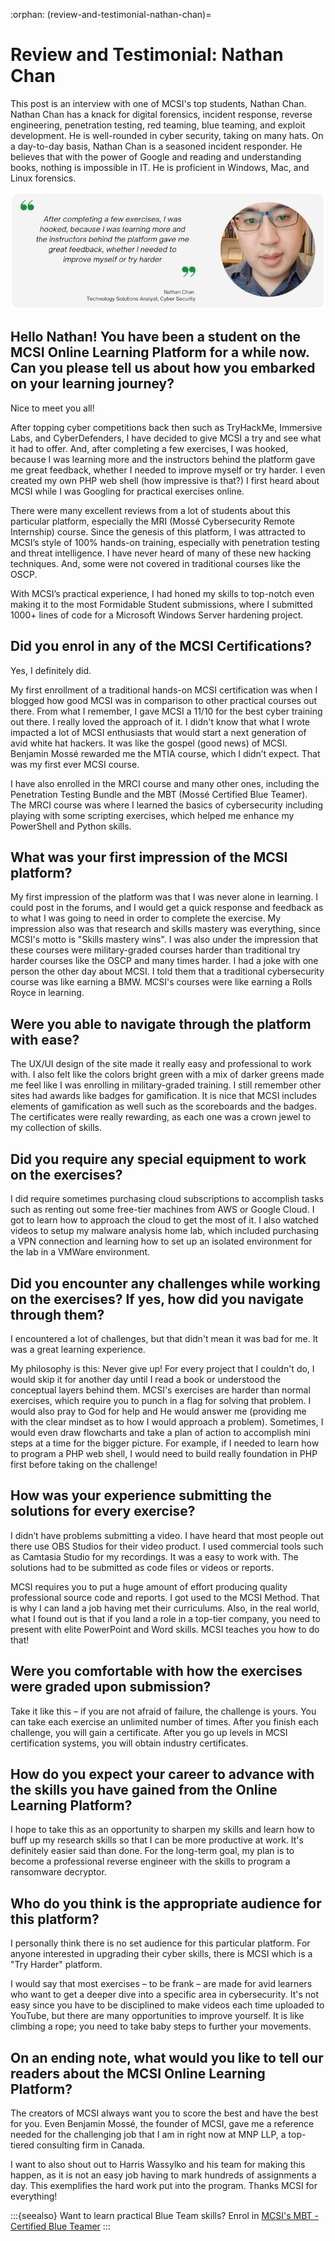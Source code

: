 :orphan:
(review-and-testimonial-nathan-chan)=

# Review and Testimonial: Nathan Chan

This post is an interview with one of MCSI's top students, Nathan Chan. Nathan Chan has a knack for digital forensics, incident response, reverse engineering, penetration testing, red teaming, blue teaming, and exploit development. He is well-rounded in cyber security, taking on many hats. On a day-to-day basis, Nathan Chan is a seasoned incident responder. He believes that with the power of Google and reading and understanding books, nothing is impossible in IT. He is proficient in Windows, Mac, and Linux forensics.

<img src="images/nathan-testimonial.png" alt="Nathan Chan Student Testimonial"/>

## Hello Nathan! You have been a student on the MCSI Online Learning Platform for a while now. Can you please tell us about how you embarked on your learning journey?

Nice to meet you all!

After topping cyber competitions back then such as TryHackMe, Immersive Labs, and CyberDefenders, I have decided to give MCSI a try and see what it had to offer. And, after completing a few exercises, I was hooked, because I was learning more and the instructors behind the platform gave me great feedback, whether I needed to improve myself or try harder. I even created my own PHP web shell (how impressive is that?) I first heard about MCSI while I was Googling for practical exercises online.

There were many excellent reviews from a lot of students about this particular platform, especially the MRI (Mossé Cybersecurity Remote Internship) course. Since the genesis of this platform, I was attracted to MCSI’s style of 100% hands-on training, especially with penetration testing and threat intelligence. I have never heard of many of these new hacking techniques. And, some were not covered in traditional courses like the OSCP.

With MCSI’s practical experience, I had honed my skills to top-notch even making it to the most Formidable Student submissions, where I submitted 1000+ lines of code for a Microsoft Windows Server hardening project.

## Did you enrol in any of the MCSI Certifications?

Yes, I definitely did.

My first enrollment of a traditional hands-on MCSI certification was when I blogged how good MCSI was in comparison to other practical courses out there. From what I remember, I gave MCSI a 11/10 for the best cyber training out there. I really loved the approach of it. I didn't know that what I wrote impacted a lot of MCSI enthusiasts that would start a next generation of avid white hat hackers. It was like the gospel (good news) of MCSI. Benjamin Mossé rewarded me the MTIA course, which I didn’t expect. That was my first ever MCSI course.

I have also enrolled in the MRCI course and many other ones, including the Penetration Testing Bundle and the MBT (Mossé Certified Blue Teamer). The MRCI course was where I learned the basics of cybersecurity including playing with some scripting exercises, which helped me enhance my PowerShell and Python skills.

## What was your first impression of the MCSI platform?

My first impression of the platform was that I was never alone in learning. I could post in the forums, and I would get a quick response and feedback as to what I was going to need in order to complete the exercise. My impression also was that research and skills mastery was everything, since MCSI's motto is "Skills mastery wins". I was also under the impression that these courses were military-graded courses harder than traditional try harder courses like the OSCP and many times harder. I had a joke with one person the other day about MCSI. I told them that a traditional cybersecurity course was like earning a BMW. MCSI's courses were like earning a Rolls Royce in learning.

## Were you able to navigate through the platform with ease?

The UX/UI design of the site made it really easy and professional to work with. I also felt like the colors bright green with a mix of darker greens made me feel like I was enrolling in military-graded training. I still remember other sites had awards like badges for gamification. It is nice that MCSI includes elements of gamification as well such as the scoreboards and the badges. The certificates were really rewarding, as each one was a crown jewel to my collection of skills.

## Did you require any special equipment to work on the exercises?

I did require sometimes purchasing cloud subscriptions to accomplish tasks such as renting out some free-tier machines from AWS or Google Cloud. I got to learn how to approach the cloud to get the most of it. I also watched videos to setup my malware analysis home lab, which included purchasing a VPN connection and learning how to set up an isolated environment for the lab in a VMWare environment.

## Did you encounter any challenges while working on the exercises? If yes, how did you navigate through them?

I encountered a lot of challenges, but that didn't mean it was bad for me. It was a great learning experience.

My philosophy is this: Never give up! For every project that I couldn't do, I would skip it for another day until I read a book or understood the conceptual layers behind them. MCSI's exercises are harder than normal exercises, which require you to punch in a flag for solving that problem. I would also pray to God for help and He would answer me (providing me with the clear mindset as to how I would approach a problem). Sometimes, I would even draw flowcharts and take a plan of action to accomplish mini steps at a time for the bigger picture. For example, if I needed to learn how to program a PHP web shell, I would need to build really foundation in PHP first before taking on the challenge!

## How was your experience submitting the solutions for every exercise?

I didn’t have problems submitting a video. I have heard that most people out there use OBS Studios for their video product. I used commercial tools such as Camtasia Studio for my recordings. It was a easy to work with. The solutions had to be submitted as code files or videos or reports.

MCSI requires you to put a huge amount of effort producing quality professional source code and reports. I got used to the MCSI Method. That is why I can land a job having met their curriculums. Also, in the real world, what I found out is that if you land a role in a top-tier company, you need to present with elite PowerPoint and Word skills. MCSI teaches you how to do that!

## Were you comfortable with how the exercises were graded upon submission?

Take it like this – if you are not afraid of failure, the challenge is yours. You can take each exercise an unlimited number of times. After you finish each challenge, you will gain a certificate. After you go up levels in MCSI certification systems, you will obtain industry certificates.

## How do you expect your career to advance with the skills you have gained from the Online Learning Platform?

I hope to take this as an opportunity to sharpen my skills and learn how to buff up my research skills so that I can be more productive at work. It's definitely easier said than done. For the long-term goal, my plan is to become a professional reverse engineer with the skills to program a ransomware decryptor.

## Who do you think is the appropriate audience for this platform?

I personally think there is no set audience for this particular platform. For anyone interested in upgrading their cyber skills, there is MCSI which is a "Try Harder" platform.

I would say that most exercises – to be frank – are made for avid learners who want to get a deeper dive into a specific area in cybersecurity. It's not easy since you have to be disciplined to make videos each time uploaded to YouTube, but there are many opportunities to improve yourself. It is like climbing a rope; you need to take baby steps to further your movements.

## On an ending note, what would you like to tell our readers about the MCSI Online Learning Platform?

The creators of MCSI always want you to score the best and have the best for you. Even Benjamin Mossé, the founder of MCSI, gave me a reference needed for the challenging job that I am in right now at MNP LLP, a top-tiered consulting firm in Canada.

I want to also shout out to Harris Wassylko and his team for making this happen, as it is not an easy job having to mark hundreds of assignments a day. This exemplifies the hard work put into the program. Thanks MCSI for everything!

:::{seealso}
Want to learn practical Blue Team skills? Enrol in [MCSI's MBT - Certified Blue Teamer](https://www.mosse-institute.com/certifications/mbt-certified-blue-teamer.html)
:::
